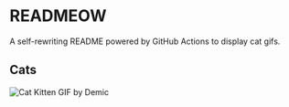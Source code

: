 # READMEOW

A self-rewriting README powered by GitHub Actions to display cat gifs.

## Cats

![Cat Kitten GIF by Demic](https://media2.giphy.com/media/3oriO0OEd9QIDdllqo/200.gif?cid=9acd02dauq5yperk23jn0gxozzxoub3jm1ee7v9swmq94kht&ep=v1_gifs_search&rid=200.gif&ct=g)
